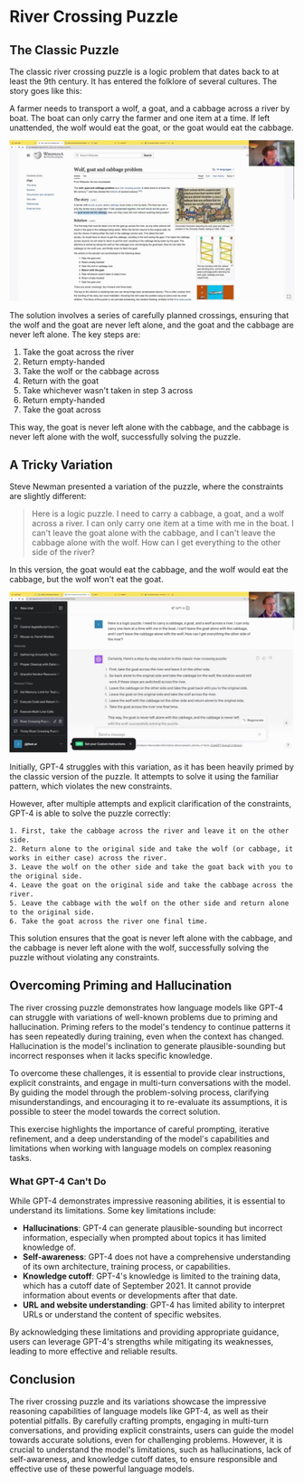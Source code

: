 #  River Crossing Puzzle

## The Classic Puzzle

The classic river crossing puzzle is a logic problem that dates back to at least the 9th century. It has entered the folklore of several cultures. The story goes like this:

A farmer needs to transport a wolf, a goat, and a cabbage across a river by boat. The boat can only carry the farmer and one item at a time. If left unattended, the wolf would eat the goat, or the goat would eat the cabbage.

<img src="01645.jpg"/>

The solution involves a series of carefully planned crossings, ensuring that the wolf and the goat are never left alone, and the goat and the cabbage are never left alone. The key steps are:

1. Take the goat across the river
2. Return empty-handed
3. Take the wolf or the cabbage across
4. Return with the goat
5. Take whichever wasn't taken in step 3 across
6. Return empty-handed
7. Take the goat across

This way, the goat is never left alone with the cabbage, and the cabbage is never left alone with the wolf, successfully solving the puzzle.

## A Tricky Variation

Steve Newman presented a variation of the puzzle, where the constraints are slightly different:

> Here is a logic puzzle. I need to carry a cabbage, a goat, and a wolf across a river. I can only carry one item at a time with me in the boat. I can't leave the goat alone with the cabbage, and I can't leave the cabbage alone with the wolf. How can I get everything to the other side of the river?

In this version, the goat would eat the cabbage, and the wolf would eat the cabbage, but the wolf won't eat the goat.

<img src="01085.jpg"/>

Initially, GPT-4 struggles with this variation, as it has been heavily primed by the classic version of the puzzle. It attempts to solve it using the familiar pattern, which violates the new constraints.

However, after multiple attempts and explicit clarification of the constraints, GPT-4 is able to solve the puzzle correctly:

```
1. First, take the cabbage across the river and leave it on the other side.
2. Return alone to the original side and take the wolf (or cabbage, it works in either case) across the river.
3. Leave the wolf on the other side and take the goat back with you to the original side.
4. Leave the goat on the original side and take the cabbage across the river.
5. Leave the cabbage with the wolf on the other side and return alone to the original side.
6. Take the goat across the river one final time.
```

This solution ensures that the goat is never left alone with the cabbage, and the cabbage is never left alone with the wolf, successfully solving the puzzle without violating any constraints.

## Overcoming Priming and Hallucination

The river crossing puzzle demonstrates how language models like GPT-4 can struggle with variations of well-known problems due to priming and hallucination. Priming refers to the model's tendency to continue patterns it has seen repeatedly during training, even when the context has changed. Hallucination is the model's inclination to generate plausible-sounding but incorrect responses when it lacks specific knowledge.

To overcome these challenges, it is essential to provide clear instructions, explicit constraints, and engage in multi-turn conversations with the model. By guiding the model through the problem-solving process, clarifying misunderstandings, and encouraging it to re-evaluate its assumptions, it is possible to steer the model towards the correct solution.

This exercise highlights the importance of careful prompting, iterative refinement, and a deep understanding of the model's capabilities and limitations when working with language models on complex reasoning tasks.

### What GPT-4 Can't Do

While GPT-4 demonstrates impressive reasoning abilities, it is essential to understand its limitations. Some key limitations include:

- **Hallucinations**: GPT-4 can generate plausible-sounding but incorrect information, especially when prompted about topics it has limited knowledge of.
- **Self-awareness**: GPT-4 does not have a comprehensive understanding of its own architecture, training process, or capabilities.
- **Knowledge cutoff**: GPT-4's knowledge is limited to the training data, which has a cutoff date of September 2021. It cannot provide information about events or developments after that date.
- **URL and website understanding**: GPT-4 has limited ability to interpret URLs or understand the content of specific websites.

By acknowledging these limitations and providing appropriate guidance, users can leverage GPT-4's strengths while mitigating its weaknesses, leading to more effective and reliable results.

## Conclusion

The river crossing puzzle and its variations showcase the impressive reasoning capabilities of language models like GPT-4, as well as their potential pitfalls. By carefully crafting prompts, engaging in multi-turn conversations, and providing explicit constraints, users can guide the model towards accurate solutions, even for challenging problems. However, it is crucial to understand the model's limitations, such as hallucinations, lack of self-awareness, and knowledge cutoff dates, to ensure responsible and effective use of these powerful language models.